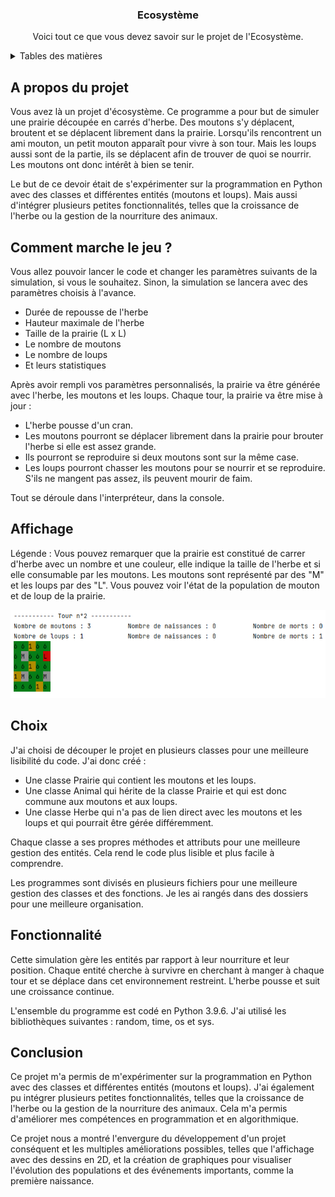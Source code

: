 <a name="readme-top"></a>
<div align="center">
  <h3 align="center">Ecosystème</h3>

  <p align="center">
    Voici tout ce que vous devez savoir sur le projet de l'Ecosystème.
    <br/>
  </p>
</div>

<details>
  <summary>Tables des matières</summary>
  <ol>
    <li>
      <a href="#a-propos-du-projet">A propos du projet</a>
    </li>
    <li><a href="#Comment-marche-le-jeu-?">Notice</a></li>
    <li><a href="#Affichage">Affichage</a></li>
    <li><a href="#Choix">Choix</a></li>
     <li><a href="#Fonctionnalité">Fonctionnalité</a></li>
    <li><a href="#Conclusion">Conclusion</a></li>
  </ol>
</details>

## A propos du projet

Vous avez là un projet d'écosystème. Ce programme a pour but de simuler une prairie découpée en carrés d'herbe. Des moutons s'y déplacent, broutent et se déplacent librement dans la prairie. Lorsqu'ils rencontrent un ami mouton, un petit mouton apparaît pour vivre à son tour. Mais les loups aussi sont de la partie, ils se déplacent afin de trouver de quoi se nourrir. Les moutons ont donc intérêt à bien se tenir.

Le but de ce devoir était de s'expérimenter sur la programmation en Python avec des classes et différentes entités (moutons et loups). Mais aussi d'intégrer plusieurs petites fonctionnalités, telles que la croissance de l'herbe ou la gestion de la nourriture des animaux. 

## Comment marche le jeu ? 

Vous allez pouvoir lancer le code et changer les paramètres suivants de la simulation, si vous le souhaitez. Sinon, la simulation se lancera avec des paramètres choisis à l'avance.

 * Durée de repousse de l'herbe
 * Hauteur maximale de l'herbe
 * Taille de la prairie (L x L)
 * Le nombre de moutons
 * Le nombre de loups
 * Et leurs statistiques

Après avoir rempli vos paramètres personnalisés, la prairie va être générée avec l'herbe, les moutons et les loups. Chaque tour, la prairie va être mise à jour :

 * L'herbe pousse d'un cran.
 * Les moutons pourront se déplacer librement dans la prairie pour brouter l'herbe si elle est assez grande.
 * Ils pourront se reproduire si deux moutons sont sur la même case.
 * Les loups pourront chasser les moutons pour se nourrir et se reproduire. S'ils ne mangent pas assez, ils peuvent mourir de faim.

Tout se déroule dans l'interpréteur, dans la console.

## Affichage

Légende :
Vous pouvez remarquer que la prairie est constitué de carrer d'herbe avec un nombre et une couleur, elle indique la taille de l'herbe et si elle consumable par les moutons.
Les moutons sont représenté par des "M" et les loups par des "L".
Vous pouvez voir l'état de la population de mouton et de loup de la prairie.

![img.png](img.png)

## Choix

J'ai choisi de découper le projet en plusieurs classes pour une meilleure lisibilité du code. J'ai donc créé :

 * Une classe Prairie qui contient les moutons et les loups.
 * Une classe Animal qui hérite de la classe Prairie et qui est donc commune aux moutons et aux loups.
 * Une classe Herbe qui n'a pas de lien direct avec les moutons et les loups et qui pourrait être gérée différemment.

Chaque classe a ses propres méthodes et attributs pour une meilleure gestion des entités. Cela rend le code plus lisible et plus facile à comprendre.

Les programmes sont divisés en plusieurs fichiers pour une meilleure gestion des classes et des fonctions. Je les ai rangés dans des dossiers pour une meilleure organisation.

## Fonctionnalité

Cette simulation gère les entités par rapport à leur nourriture et leur position. Chaque entité cherche à survivre en cherchant à manger à chaque tour et se déplace dans cet environnement restreint. L'herbe pousse et suit une croissance continue.

L'ensemble du programme est codé en Python 3.9.6. J'ai utilisé les bibliothèques suivantes : random, time, os et sys.

## Conclusion
Ce projet m'a permis de m'expérimenter sur la programmation en Python avec des classes et différentes entités (moutons et loups). J'ai également pu intégrer plusieurs petites fonctionnalités, telles que la croissance de l'herbe ou la gestion de la nourriture des animaux. Cela m'a permis d'améliorer mes compétences en programmation et en algorithmique.

Ce projet nous a montré l'envergure du développement d'un projet conséquent et les multiples améliorations possibles, telles que l'affichage avec des dessins en 2D, et la création de graphiques pour visualiser l'évolution des populations et des événements importants, comme la première naissance.
